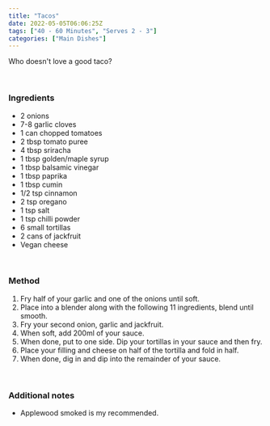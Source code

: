 ```yaml
---
title: "Tacos"
date: 2022-05-05T06:06:25Z
tags: ["40 - 60 Minutes", "Serves 2 - 3"]
categories: ["Main Dishes"]
---
```

Who doesn't love a good taco?
&nbsp;

&nbsp;
### Ingredients
* 2 onions
* 7-8 garlic cloves
* 1 can chopped tomatoes
* 2 tbsp tomato puree
* 4 tbsp sriracha
* 1 tbsp golden/maple syrup
* 1 tbsp balsamic vinegar
* 1 tbsp paprika
* 1 tbsp cumin
* 1/2 tsp cinnamon
* 2 tsp oregano
* 1 tsp salt
* 1 tsp chilli powder
* 6 small tortillas
* 2 cans of jackfruit
* Vegan cheese
&nbsp;

&nbsp;
### Method
1. Fry half of your garlic and one of the onions until soft.
2. Place into a blender along with the following 11 ingredients, blend until smooth.
3. Fry your second onion, garlic and jackfruit.
4. When soft, add 200ml of your sauce.
5. When done, put to one side. Dip your tortillas in your sauce and then fry.
6. Place your filling and cheese on half of the tortilla and fold in half.
7. When done, dig in and dip into the remainder of your sauce.
&nbsp;

&nbsp;
### Additional notes
* Applewood smoked is my recommended.

